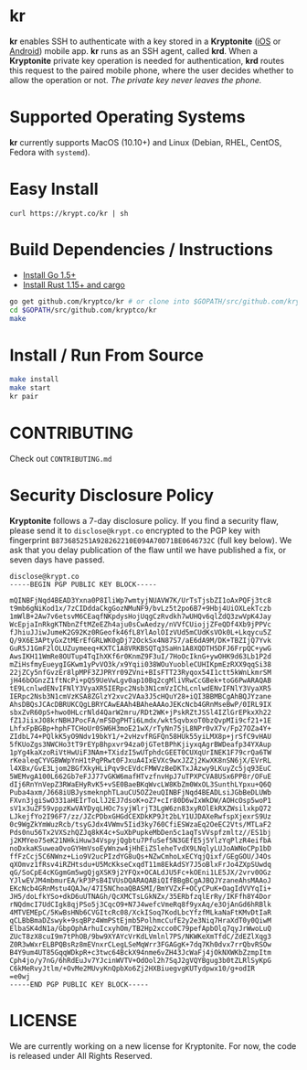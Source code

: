 # kr
__kr__ enables SSH to authenticate with a key stored in a __Kryptonite__
([iOS](https://github.com/kryptco/kryptonite-ios) or
[Android](https://github.com/kryptco/kryptonite-android)) mobile app. __kr__
runs as an SSH agent, called __krd__. When a __Kryptonite__ private key
operation is needed for authentication, __krd__ routes this request to the
paired mobile phone, where the user decides whether to allow the operation or
not. _The private key never leaves the phone._

# Supported Operating Systems
__kr__ currently supports MacOS (10.10+) and Linux (Debian, RHEL, CentOS, Fedora with `systemd`).

# Easy Install
`curl https://krypt.co/kr | sh`

# Build Dependencies / Instructions
- [Install Go 1.5+](https://golang.org/doc/install)
- [Install Rust 1.15+ and cargo](https://www.rustup.rs)
```sh
go get github.com/kryptco/kr # or clone into $GOPATH/src/github.com/kryptco/
cd $GOPATH/src/github.com/kryptco/kr
make
```

# Install / Run From Source
```sh
make install
make start
kr pair
```

# CONTRIBUTING
Check out `CONTRIBUTING.md`

# Security Disclosure Policy
__Kryptonite__ follows a 7-day disclosure policy. If you find a security flaw,
please send it to `disclose@krypt.co` encrypted to the PGP key with fingerprint
`B873685251A928262210E094A70D71BE0646732C` (full key below). We ask that you
delay publication of the flaw until we have published a fix, or seven days have
passed.

```
disclose@krypt.co
-----BEGIN PGP PUBLIC KEY BLOCK-----

mQINBFjNqd4BEAD3Yxna0P8IliWp7wmtyjNUAVW7K/UrTsTjsbZI1oAxPQFj3tc8
t9mb6gNiKod1x/7zCIDddaCkgGozNMuNF9/bvLz5t2po6B7+9Hbj4UiOXLekTczb
1mWlB+2Aw7v6etsvM6CEaqfNKpdysHojUqgCzRvdkh7wUHQv6qlZdQ3zwVpK4Jay
WcEpjaInRkgKTNbnZftMZeEZh4aju0sCwAedzy/nVVfCUiojjZFeQDf4Xb9jPPVc
fJhiuJJiwJumeK2G92Kz0RGeofk46fL8YlAolOIzVUd5mCUdKsVOk0L+Lkqycu5Z
Q/9X6E3APtyGxZtMErEfGRLWK0gDj72OckSx4N87S7/aE6dA9M/DK+TBZIjQ7Yvk
GuR5J1GmF2lOLUZuymeeq+KXTC1A8VRKBSQTq3SaHn1A8XQDTH5DFJ6FrpQC+ywG
AwsIKH11WmRe8OUTup4TqIhXKf6r0KnmZ9F3uI/7HoOcIknG+ywOHK9d63Lb1P2d
mZiHsfmyEueygIGKwm1yPvVO3k/x9Yqii038WOuYuobleCUHIKpmEzRXX9qqSi38
22jZCy5nfGvzEr8lpMPF3ZJPRYr09ZVni+BIsFTT23Ryqox54I1ctt5kWnLkmrSM
jH46bOGnzZ1ftNcPi+pQ59UeVwLgv0ap10Bq2cgMliVRwCcGBek+toG6PwARAQAB
tE9LcnlwdENvIFNlY3VyaXR5IERpc2Nsb3N1cmVzIChLcnlwdENvIFNlY3VyaXR5
IERpc2Nsb3N1cmVzKSA8ZGlzY2xvc2VAa3J5cHQuY28+iQI3BBMBCgAhBQJYzane
AhsDBQsJCAcDBRUKCQgLBRYCAwEAAh4BAheAAAoJEKcNcb4GRnMseBwP/0IRL9IX
sbxZvR60pS+hwo0HLcrNld4QarW2mru/RDt2WK+jPskRZtJSSl4IZlGrEPkxXh22
fZ1JiixJO8krNBHJPocFA/mFSDgPHTi6Lmdx/wkt5qvbxoT0bzQvpMIi9cf21+1E
LhfxFpBGBp+hphFTCHoUr0SW6H3moE21wX/rTyNn75jL8NPr0vX7v/Fp27OZa4Y+
ZIdbL74+PQlkK5yO9Ndv19bkY1/+2vHzvfRGFQn58HUk55yiLMX8p+jrSfC9vHAU
5fKUoZgs3NWCHo3tT9rEYpBhpxvr94za0jGTetBPhKjiyxqAgrBWDeafp34YXAup
1pYg4kaXzoRiVtHwUiF3NAm+TXidzI5wUTphdcGEET0CUXqUrINEK1F79crQa6TW
rKealeqCYVGBWWpYnH1tPqPRwt0FJxuA4IxEVXc9wxJZZj2KwXK8nSN6jX/EVrRL
l4XBx/GvE3Ljom2BGfXkyHLiPqv9cEVdcFMWVzBeDKTxJAzwy9LKuyZc5jq93EuC
5WEMvgA100L662Gb7eFJJ77vGKW6mafHTvzfnvHpJ7uTPXPCVA8USx6PP8r/OFuE
dIj6RnYnVepZ3RWaEHyRvK5+vSE0BaeBKqWvcLW8KbZm0WxOL3SunthLYpxu+Q6Q
Puba4axm/J668iUBJysmeknphTLauCU5OZ2euQINBFjNqd4BEADLsiJGbBeDLUWb
FXvn3jgiSwO331aHEIrToLlJ2EJ7dsoK+oZ7+cIr80D6wIxWkDW/AOHcOsp5woP1
sV1x3uZF59vppzKwVAYDyqLHOc7syjWlrjT3LgW6zn83xyROlEkRXZWsilxkpQ72
LJkejfYo2I96F7/zz/JZcPDbxGHGdCEXDkKP9Jt2bLY1UJDAXeRwfspXjexrS9Uz
0c9WgZkYmWuzRcb/tsyGJdx4VWmv5Iid3ky760CfiESWzaEq2OeEC2Vts/MTLaF2
Pds0nu56Tx2VXSzhQZJq8kK4c+SuXbPupkeMbDen5c1aqTsVVspfzmltz//ES1bj
j2KMYeo75eK21NHkiHuw34VspyjQgbtu7PfuSef5N3GEfE5j5YlzYqPlzR4eifbA
noDxkaKSuweaOvoGYHmVsoEyWnzw4jHhEiZSleheTvdX9LNqlyLUJoAWNoCPp1bD
ffFzCcj5C6NWnz+Lio9V2ucPIzdYG8uQs+NZwCmhoLxECYqjQixf/GEgGOU/J4Os
qXOmvz1fRsv4iRZHtsdu+U5McKkseCxqdT11m8EkAdSY7J5oBlxFrJo4ZXpSUwdq
qG/SoCpE4cKGgmGm5wgQjgXSK9j2YFQx+OCALdJU5Fc+kOEni1LE5JX/2vrv0OGz
YJlwEVJM4mbmurEA/kP3PsB4IVUsDQARAQABiQIfBBgBCgAJBQJYzaneAhsMAAoJ
EKcNcb4GRnMstu4QAJw/47I5NChoaQBASMI/BmYVZxF+OCyCPuK+OagIdVVYqIi+
JH5/doLfkYSo+dkD6uUTNAGh/QcXMCTsLGkNZx/35ERbfzqlErRy/IKFfh8Y4Dor
rNQdmcI7UdCIgk8qjPSo5j3CqcO9+N7J4wefcVmeRq8f9yxAq/e3OjAnGd6hRBlk
4MTVEMEpC/5KwBsHNb6CVGItcRc08/XckISoq7KodLbcYfzfMLkaNaFtKMvDtIaR
qCLBbBmaDZswyk+9sqBPz4WmPStEjmb5PolhmcCufE2y2e3Niq7HraXdT0y0QiwM
ElbaSK4dN1a/GbpOphArhuIcxyhOm/TB2Hp2xcco0C79pefApbOlq7qyJrWwoLuQ
ZUcT8zX8cuI9m7tPhOB/9bw9XYAYcVrKdLVmlnl7PS/NKWKeXmTfdC/ZdEZlXqg3
Z0R3wWxrELBPQBsRz8mEVnxrCLegLSeMqWrr3FGAGgK+7dq7Kh0dvx7rrQbvRSOw
B4Y9um4UT85GqqWDkpR+c3twc64BckX94nme6vZH43JcWaFj4jOkNXWKbZzmpItm
Cph4jo/y7nG/6hRdEuJv7YJcinWVTV+OdOol2h7SqJ2gVQYBgug3b0tZLRlSyKpG
C6kMeRvyJtlm/+OvMe2MUvyKnQpbXo6Zj2HXBiuegvgKUTydpwx10/g+odIR
=e0wj
-----END PGP PUBLIC KEY BLOCK-----
```

# LICENSE
We are currently working on a new license for Kryptonite. For now, the code
is released under All Rights Reserved.
